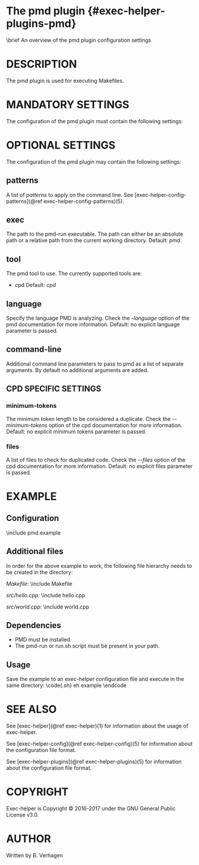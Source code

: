 The pmd plugin  {#exec-helper-plugins-pmd}
==============
\brief An overview of the pmd plugin configuration settings

# DESCRIPTION
The pmd plugin is used for executing Makefiles.

# MANDATORY SETTINGS
The configuration of the pmd plugin must contain the following settings:

# OPTIONAL SETTINGS
The configuration of the pmd plugin may contain the following settings:
 
## patterns
A list of _patterns_ to apply on the command line. See [exec-helper-config-patterns](@ref exec-helper-config-patterns)(5).

## exec
The path to the pmd-run executable. The path can either be an absolute path or a relative path from the current working directory. Default: _pmd_.

## tool
The pmd tool to use. The currently supported tools are:
  - cpd
Default: _cpd_

## language
Specify the language PMD is analyzing. Check the _-language_ option of the pmd documentation for more information. Default: no explicit language parameter is passed.

## command-line
Additional command line parameters to pass to pmd as a list of separate arguments. By default no additional arguments are added.

## CPD SPECIFIC SETTINGS
### minimum-tokens
The minimum token length to be considered a duplicate. Check the _--minimum-tokens_ option of the cpd documentation for more information. Default: no explicit minimum tokens parameter is passed.

### files
A list of files to check for duplicated code. Check the _--files_ option of the cpd documentation for more information. Default: no explicit files parameter is passed.

# EXAMPLE
## Configuration
\include pmd.example

## Additional files
In order for the above example to work, the following file hierarchy needs to be created in the directory:

_Makefile_:
\include Makefile

_src/hello.cpp:_
\include hello.cpp

_src/world.cpp:_
\include world.cpp

## Dependencies
  - PMD must be installed.
  - The pmd-run or run.sh script must be present in your path.

## Usage
Save the example to an exec-helper configuration file and execute in the same directory:
\code{.sh}
eh example
\endcode

# SEE ALSO
See [exec-helper](@ref exec-helper)(1) for information about the usage of exec-helper.

See [exec-helper-config](@ref exec-helper-config)(5) for information about the configuration file format.

See [exec-helper-plugins](@ref exec-helper-plugins)(5) for information about the configuration file format.

# COPYRIGHT
Exec-helper is Copyright &copy; 2016-2017 under the GNU General Public License v3.0.

# AUTHOR
Written by B. Verhagen
